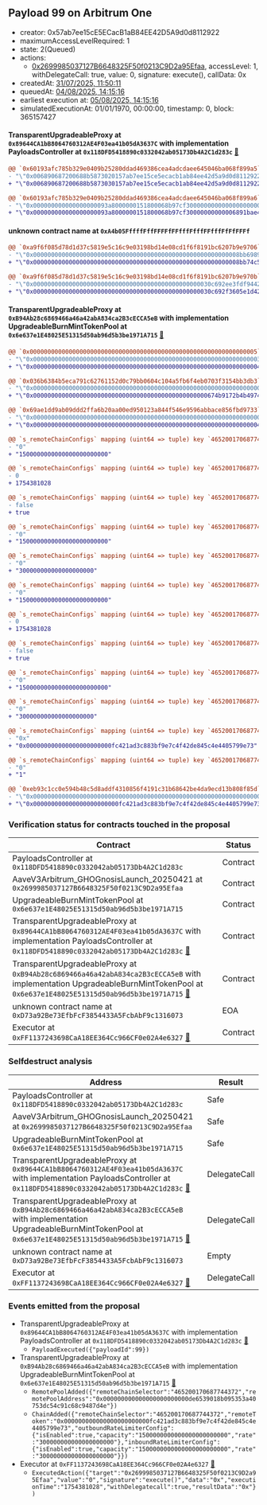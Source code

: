 ## Payload 99 on Arbitrum One

- creator: 0x57ab7ee15cE5ECacB1aB84EE42D5A9d0d8112922
- maximumAccessLevelRequired: 1
- state: 2(Queued)
- actions:
  - [0x2699985037127B6648325F50f0213C9D2a95Efaa](https://arbiscan.io/tx/0x2699985037127B6648325F50f0213C9D2a95Efaa), accessLevel: 1, withDelegateCall: true, value: 0, signature: execute(), callData: 0x
- createdAt: [31/07/2025, 11:50:11](https://arbiscan.io/tx/0x2bbca5cd8ae3e6d3b01bf91a39ef9d11ad4f1ef0cf5f7d2f8f469261af2cf0c7)
- queuedAt: [04/08/2025, 14:15:16](https://arbiscan.io/tx/0x9d1523932e8a0fdfbfb459922a2e2239897ae083e206a88e122f2666a1d34bb7)
- earliest execution at: [05/08/2025, 14:15:16](https://www.epochconverter.com/countdown?q=1754403316)
- simulatedExecutionAt: 01/01/1970, 00:00:00, timestamp: 0, block: 365157427
#### TransparentUpgradeableProxy at `0x89644CA1bB8064760312AE4F03ea41b05dA3637C` with implementation PayloadsController at `0x118DFD5418890c0332042ab05173Db4A2C1d283c` [:ghost:](https://github.com/bgd-labs/aave-address-book  "GovernanceV3Arbitrum.PAYLOADS_CONTROLLER")

```diff
@@ `0x60193afc785b329e0409b25280ddad469386cea4adcdaee645046ba068f899a5` raw  @@
- "\"0x006890687200688b5873020157ab7ee15ce5ecacb1ab84ee42d5a9d0d8112922\""
+ "\"0x006890687200688b5873030157ab7ee15ce5ecacb1ab84ee42d5a9d0d8112922\""

@@ `0x60193afc785b329e0409b25280ddad469386cea4adcdaee645046ba068f899a6` raw  @@
- "\"0x000000000000000000093a8000000151800068b97cf300000000000000000000\""
+ "\"0x000000000000000000093a8000000151800068b97cf30000000000006891bae4\""

```
#### unknown contract name at `0xA4b05FffffFffFFFFfFFfffFfffFFfffFfFfFFFf`

```diff
@@ `0xa9f6f085d78d1d37c5819e5c16c9e03198bd14e08cd1f6f8191bc6207b9e9706` raw  @@
- "\"0x0000000000000000000000000000000000000000000000000000000008bb6989\""
+ "\"0x0000000000000000000000000000000000000000000000000000000008bb74c5\""

@@ `0xa9f6f085d78d1d37c5819e5c16c9e03198bd14e08cd1f6f8191bc6207b9e970b` raw  @@
- "\"0x00000000000000000000000000000000000000000000000030c692ee3fdf9442\""
+ "\"0x00000000000000000000000000000000000000000000000030c692f3605e1d42\""

```
#### TransparentUpgradeableProxy at `0xB94Ab28c6869466a46a42abA834ca2B3cECCA5eB` with implementation UpgradeableBurnMintTokenPool at `0x6e637e1E48025E51315d50ab96d5b3be1971A715` [:ghost:](https://github.com/bgd-labs/aave-address-book  "GhoArbitrum.GHO_CCIP_TOKEN_POOL")

```diff
@@ `0x0000000000000000000000000000000000000000000000000000000000000005` raw nested  @@
- "\"0x0000000000000000000000000000000000000000000000000000000000000003\""
+ "\"0x0000000000000000000000000000000000000000000000000000000000000004\""

@@ `0x036b6384b5eca791c62761152d0c79bb0604c104a5fb6f4eb0703f3154bb3db3` raw nested  @@
- "\"0x0000000000000000000000000000000000000000000000000000000000000000\""
+ "\"0x0000000000000000000000000000000000000000000000000674b9172b4b4974\""

@@ `0x69ae1dd9ab09ddd2ffa6b20aa00ed950123a844f546e9596abbace856fbd9733` raw nested  @@
- "\"0x0000000000000000000000000000000000000000000000000000000000000000\""
+ "\"0x0000000000000000000000000000000000000000000000000000000000000004\""

@@ `s_remoteChainConfigs` mapping (uint64 => tuple) key `465200170687744372`.outboundRateLimiterConfig.tokens @@
- "0"
+ "1500000000000000000000000"

@@ `s_remoteChainConfigs` mapping (uint64 => tuple) key `465200170687744372`.outboundRateLimiterConfig.lastUpdated @@
- 0
+ 1754381028

@@ `s_remoteChainConfigs` mapping (uint64 => tuple) key `465200170687744372`.outboundRateLimiterConfig.isEnabled @@
- false
+ true

@@ `s_remoteChainConfigs` mapping (uint64 => tuple) key `465200170687744372`.outboundRateLimiterConfig.capacity @@
- "0"
+ "1500000000000000000000000"

@@ `s_remoteChainConfigs` mapping (uint64 => tuple) key `465200170687744372`.outboundRateLimiterConfig.rate @@
- "0"
+ "300000000000000000000"

@@ `s_remoteChainConfigs` mapping (uint64 => tuple) key `465200170687744372`.inboundRateLimiterConfig.tokens @@
- "0"
+ "1500000000000000000000000"

@@ `s_remoteChainConfigs` mapping (uint64 => tuple) key `465200170687744372`.inboundRateLimiterConfig.lastUpdated @@
- 0
+ 1754381028

@@ `s_remoteChainConfigs` mapping (uint64 => tuple) key `465200170687744372`.inboundRateLimiterConfig.isEnabled @@
- false
+ true

@@ `s_remoteChainConfigs` mapping (uint64 => tuple) key `465200170687744372`.inboundRateLimiterConfig.capacity @@
- "0"
+ "1500000000000000000000000"

@@ `s_remoteChainConfigs` mapping (uint64 => tuple) key `465200170687744372`.inboundRateLimiterConfig.rate @@
- "0"
+ "300000000000000000000"

@@ `s_remoteChainConfigs` mapping (uint64 => tuple) key `465200170687744372`.remoteTokenAddress @@
- "0x"
+ "0x000000000000000000000000fc421ad3c883bf9e7c4f42de845c4e4405799e73"

@@ `s_remoteChainConfigs` mapping (uint64 => tuple) key `465200170687744372`.remotePools._inner._positions.0x3c539990abb86ec1720e44699e7db9c65f5045c358615f7219b35a44bfb6287e @@
- "0"
+ "1"

@@ `0xeb93c1cc0e594b48c5d8addf4310856f4191c31b68642be4da9ecd13b808f85d` raw  @@
- "\"0x0000000000000000000000000000000000000000000000000000000000000000\""
+ "\"0x000000000000000000000000fc421ad3c883bf9e7c4f42de845c4e4405799e73\""

```
### Verification status for contracts touched in the proposal

| Contract | Status |
|---------|------------|
| PayloadsController at `0x118DFD5418890c0332042ab05173Db4A2C1d283c` | Contract |
| AaveV3Arbitrum_GHOGnosisLaunch_20250421 at `0x2699985037127B6648325F50f0213C9D2a95Efaa` | Contract |
| UpgradeableBurnMintTokenPool at `0x6e637e1E48025E51315d50ab96d5b3be1971A715` | Contract |
| TransparentUpgradeableProxy at `0x89644CA1bB8064760312AE4F03ea41b05dA3637C` with implementation PayloadsController at `0x118DFD5418890c0332042ab05173Db4A2C1d283c` [:ghost:](https://github.com/bgd-labs/aave-address-book  "GovernanceV3Arbitrum.PAYLOADS_CONTROLLER") | Contract |
| TransparentUpgradeableProxy at `0xB94Ab28c6869466a46a42abA834ca2B3cECCA5eB` with implementation UpgradeableBurnMintTokenPool at `0x6e637e1E48025E51315d50ab96d5b3be1971A715` [:ghost:](https://github.com/bgd-labs/aave-address-book  "GhoArbitrum.GHO_CCIP_TOKEN_POOL") | Contract |
| unknown contract name at `0xD73a92Be73EfbFcF3854433A5FcbAbF9c1316073` | EOA |
| Executor at `0xFF1137243698CaA18EE364Cc966CF0e02A4e6327` [:ghost:](https://github.com/bgd-labs/aave-address-book  "AaveV3Arbitrum.ACL_ADMIN") | Contract |

### Selfdestruct analysis

| Address | Result |
|---------|------------|
| PayloadsController at `0x118DFD5418890c0332042ab05173Db4A2C1d283c` | Safe |
| AaveV3Arbitrum_GHOGnosisLaunch_20250421 at `0x2699985037127B6648325F50f0213C9D2a95Efaa` | Safe |
| UpgradeableBurnMintTokenPool at `0x6e637e1E48025E51315d50ab96d5b3be1971A715` | Safe |
| TransparentUpgradeableProxy at `0x89644CA1bB8064760312AE4F03ea41b05dA3637C` with implementation PayloadsController at `0x118DFD5418890c0332042ab05173Db4A2C1d283c` [:ghost:](https://github.com/bgd-labs/aave-address-book  "GovernanceV3Arbitrum.PAYLOADS_CONTROLLER") | DelegateCall |
| TransparentUpgradeableProxy at `0xB94Ab28c6869466a46a42abA834ca2B3cECCA5eB` with implementation UpgradeableBurnMintTokenPool at `0x6e637e1E48025E51315d50ab96d5b3be1971A715` [:ghost:](https://github.com/bgd-labs/aave-address-book  "GhoArbitrum.GHO_CCIP_TOKEN_POOL") | DelegateCall |
| unknown contract name at `0xD73a92Be73EfbFcF3854433A5FcbAbF9c1316073` | Empty |
| Executor at `0xFF1137243698CaA18EE364Cc966CF0e02A4e6327` [:ghost:](https://github.com/bgd-labs/aave-address-book  "AaveV3Arbitrum.ACL_ADMIN") | DelegateCall |

### Events emitted from the proposal

- TransparentUpgradeableProxy at `0x89644CA1bB8064760312AE4F03ea41b05dA3637C` with implementation PayloadsController at `0x118DFD5418890c0332042ab05173Db4A2C1d283c` [:ghost:](https://github.com/bgd-labs/aave-address-book  "GovernanceV3Arbitrum.PAYLOADS_CONTROLLER")
  - `PayloadExecuted({"payloadId":99})`
- TransparentUpgradeableProxy at `0xB94Ab28c6869466a46a42abA834ca2B3cECCA5eB` with implementation UpgradeableBurnMintTokenPool at `0x6e637e1E48025E51315d50ab96d5b3be1971A715` [:ghost:](https://github.com/bgd-labs/aave-address-book  "GhoArbitrum.GHO_CCIP_TOKEN_POOL")
  - `RemotePoolAdded({"remoteChainSelector":"465200170687744372","remotePoolAddress":"0x000000000000000000000000de6539018b095353a40753dc54c91c68c9487d4e"})`
  - `ChainAdded({"remoteChainSelector":"465200170687744372","remoteToken":"0x000000000000000000000000fc421ad3c883bf9e7c4f42de845c4e4405799e73","outboundRateLimiterConfig":{"isEnabled":true,"capacity":"1500000000000000000000000","rate":"300000000000000000000"},"inboundRateLimiterConfig":{"isEnabled":true,"capacity":"1500000000000000000000000","rate":"300000000000000000000"}})`
- Executor at `0xFF1137243698CaA18EE364Cc966CF0e02A4e6327` [:ghost:](https://github.com/bgd-labs/aave-address-book  "AaveV3Arbitrum.ACL_ADMIN")
  - `ExecutedAction({"target":"0x2699985037127B6648325F50f0213C9D2a95Efaa","value":"0","signature":"execute()","data":"0x","executionTime":"1754381028","withDelegatecall":true,"resultData":"0x"})`
